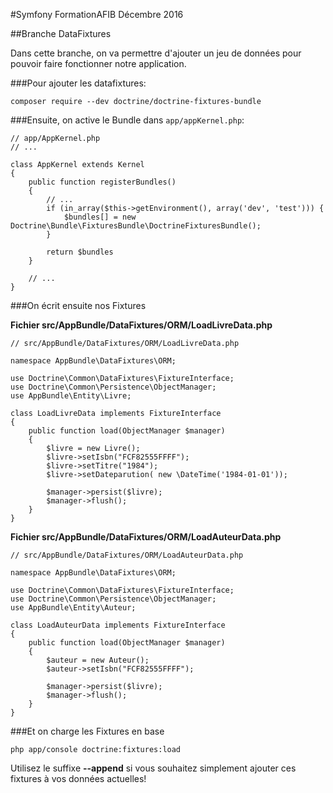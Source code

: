 

#Symfony FormationAFIB Décembre 2016




##Branche DataFixtures


Dans cette branche, on va permettre d'ajouter un jeu de données pour pouvoir faire fonctionner notre application.



###Pour ajouter les datafixtures:

`composer require --dev doctrine/doctrine-fixtures-bundle`


###Ensuite, on active le Bundle dans `app/appKernel.php`:



    // app/AppKernel.php
    // ...
    
    class AppKernel extends Kernel
    {
        public function registerBundles()
        {
            // ...
            if (in_array($this->getEnvironment(), array('dev', 'test'))) {
                $bundles[] = new Doctrine\Bundle\FixturesBundle\DoctrineFixturesBundle();
            }
    
            return $bundles
        }
    
        // ...
    }



###On écrit ensuite nos Fixtures


__Fichier src/AppBundle/DataFixtures/ORM/LoadLivreData.php__

    // src/AppBundle/DataFixtures/ORM/LoadLivreData.php
    
    namespace AppBundle\DataFixtures\ORM;
    
    use Doctrine\Common\DataFixtures\FixtureInterface;
    use Doctrine\Common\Persistence\ObjectManager;
    use AppBundle\Entity\Livre;
    
    class LoadLivreData implements FixtureInterface
    {
        public function load(ObjectManager $manager)
        {
            $livre = new Livre();
            $livre->setIsbn("FCF82555FFFF");
            $livre->setTitre("1984");
            $livre->setDateparution( new \DateTime('1984-01-01'));
    
            $manager->persist($livre);
            $manager->flush();
        }
    }

__Fichier src/AppBundle/DataFixtures/ORM/LoadAuteurData.php__

    // src/AppBundle/DataFixtures/ORM/LoadAuteurData.php
    
    namespace AppBundle\DataFixtures\ORM;
    
    use Doctrine\Common\DataFixtures\FixtureInterface;
    use Doctrine\Common\Persistence\ObjectManager;
    use AppBundle\Entity\Auteur;
    
    class LoadAuteurData implements FixtureInterface
    {
        public function load(ObjectManager $manager)
        {
            $auteur = new Auteur();
            $auteur->setIsbn("FCF82555FFFF");
    
            $manager->persist($livre);
            $manager->flush();
        }
    }


###Et on charge les Fixtures en base

`php app/console doctrine:fixtures:load`

Utilisez le suffixe **--append** si vous souhaitez simplement ajouter ces fixtures à vos données actuelles!  